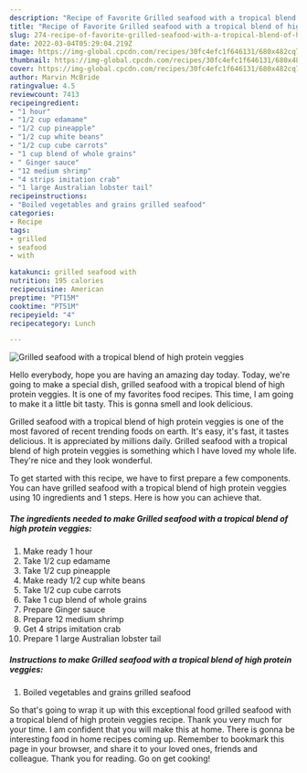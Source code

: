 ```yaml
---
description: "Recipe of Favorite Grilled seafood with a tropical blend of high protein veggies"
title: "Recipe of Favorite Grilled seafood with a tropical blend of high protein veggies"
slug: 274-recipe-of-favorite-grilled-seafood-with-a-tropical-blend-of-high-protein-veggies
date: 2022-03-04T05:29:04.219Z
image: https://img-global.cpcdn.com/recipes/30fc4efc1f646131/680x482cq70/grilled-seafood-with-a-tropical-blend-of-high-protein-veggies-recipe-main-photo.jpg
thumbnail: https://img-global.cpcdn.com/recipes/30fc4efc1f646131/680x482cq70/grilled-seafood-with-a-tropical-blend-of-high-protein-veggies-recipe-main-photo.jpg
cover: https://img-global.cpcdn.com/recipes/30fc4efc1f646131/680x482cq70/grilled-seafood-with-a-tropical-blend-of-high-protein-veggies-recipe-main-photo.jpg
author: Marvin McBride
ratingvalue: 4.5
reviewcount: 7413
recipeingredient:
- "1 hour"
- "1/2 cup edamame"
- "1/2 cup pineapple"
- "1/2 cup white beans"
- "1/2 cup cube carrots"
- "1 cup blend of whole grains"
- " Ginger sauce"
- "12 medium shrimp"
- "4 strips imitation crab"
- "1 large Australian lobster tail"
recipeinstructions:
- "Boiled vegetables and grains grilled seafood"
categories:
- Recipe
tags:
- grilled
- seafood
- with

katakunci: grilled seafood with 
nutrition: 195 calories
recipecuisine: American
preptime: "PT15M"
cooktime: "PT51M"
recipeyield: "4"
recipecategory: Lunch

---
```



![Grilled seafood with a tropical blend of high protein veggies](https://img-global.cpcdn.com/recipes/30fc4efc1f646131/680x482cq70/grilled-seafood-with-a-tropical-blend-of-high-protein-veggies-recipe-main-photo.jpg)

Hello everybody, hope you are having an amazing day today. Today, we're going to make a special dish, grilled seafood with a tropical blend of high protein veggies. It is one of my favorites food recipes. This time, I am going to make it a little bit tasty. This is gonna smell and look delicious.



Grilled seafood with a tropical blend of high protein veggies is one of the most favored of recent trending foods on earth. It's easy, it's fast, it tastes delicious. It is appreciated by millions daily. Grilled seafood with a tropical blend of high protein veggies is something which I have loved my whole life. They're nice and they look wonderful.


To get started with this recipe, we have to first prepare a few components. You can have grilled seafood with a tropical blend of high protein veggies using 10 ingredients and 1 steps. Here is how you can achieve that.

<!--inarticleads1-->

##### The ingredients needed to make Grilled seafood with a tropical blend of high protein veggies:

1. Make ready 1 hour
1. Take 1/2 cup edamame
1. Take 1/2 cup pineapple
1. Make ready 1/2 cup white beans
1. Take 1/2 cup cube carrots
1. Take 1 cup blend of whole grains
1. Prepare  Ginger sauce
1. Prepare 12 medium shrimp
1. Get 4 strips imitation crab
1. Prepare 1 large Australian lobster tail




<!--inarticleads2-->

##### Instructions to make Grilled seafood with a tropical blend of high protein veggies:

1. Boiled vegetables and grains grilled seafood




So that's going to wrap it up with this exceptional food grilled seafood with a tropical blend of high protein veggies recipe. Thank you very much for your time. I am confident that you will make this at home. There is gonna be interesting food in home recipes coming up. Remember to bookmark this page in your browser, and share it to your loved ones, friends and colleague. Thank you for reading. Go on get cooking!
